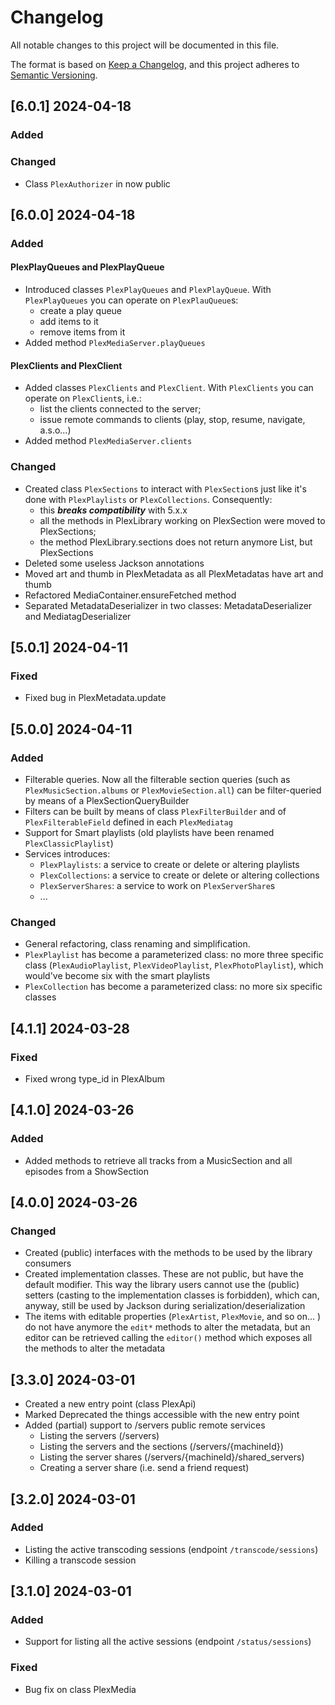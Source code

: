 # Changelog

All notable changes to this project will be documented in this file.

The format is based on [Keep a Changelog](https://keepachangelog.com/en/1.1.0/),
and this project adheres to [Semantic Versioning](https://semver.org/spec/v2.0.0.html).

## [6.0.1] 2024-04-18

### Added

### Changed

- Class `PlexAuthorizer` in now public

## [6.0.0] 2024-04-18

### Added

#### PlexPlayQueues and PlexPlayQueue

- Introduced classes `PlexPlayQueues` and `PlexPlayQueue`. With `PlexPlayQueues` you can operate on `PlexPlauQueue`s:
  - create a play queue
  - add items to it
  - remove items from it
- Added method `PlexMediaServer.playQueues`

#### PlexClients and PlexClient

- Added classes `PlexClients` and `PlexClient`. With `PlexClients` you can operate on `PlexClient`s, i.e.:
  - list the clients connected to the server;
  - issue remote commands to clients (play, stop, resume, navigate, a.s.o...)
- Added method `PlexMediaServer.clients`

### Changed

- Created class `PlexSections` to interact with `PlexSection`s just like it's done with `PlexPlaylists` or `PlexCollections`. Consequently:
  - this **_breaks compatibility_** with 5.x.x
  - all the methods in PlexLibrary working on PlexSection were moved to PlexSections;
  - the method PlexLibrary.sections does not return anymore List, but PlexSections
- Deleted some useless Jackson annotations
- Moved art and thumb in PlexMetadata as all PlexMetadatas have art and thumb
- Refactored MediaContainer.ensureFetched method
- Separated MetadataDeserializer in two classes: MetadataDeserializer and MediatagDeserializer  

## [5.0.1] 2024-04-11

### Fixed

- Fixed bug in PlexMetadata.update

## [5.0.0] 2024-04-11

### Added

- Filterable queries. Now all the filterable section queries (such as `PlexMusicSection.albums` or `PlexMovieSection.all`) can be filter-queried by means of a PlexSectionQueryBuilder
- Filters can be built by means of class `PlexFilterBuilder` and of `PlexFilterableField` defined in each `PlexMediatag`
- Support for Smart playlists (old playlists have been renamed `PlexClassicPlaylist`)
- Services introduces:
  - `PlexPlaylists`: a service to create or delete or altering playlists
  - `PlexCollections`: a service to create or delete or altering collections
  - `PlexServerShares`: a service to work on `PlexServerShare`s
  - ...

### Changed

- General refactoring, class renaming and simplification.
- `PlexPlaylist` has become a parameterized class: no more three specific class (`PlexAudioPlaylist`, `PlexVideoPlaylist`, `PlexPhotoPlaylist`), which would've become six with the smart playlists
- `PlexCollection` has become a parameterized class: no more six specific classes

## [4.1.1] 2024-03-28

### Fixed

- Fixed wrong type_id in PlexAlbum

## [4.1.0] 2024-03-26

### Added

- Added methods to retrieve all tracks from a MusicSection and all episodes from a ShowSection

## [4.0.0] 2024-03-26

### Changed

- Created (public) interfaces with the methods to be used by the library consumers
- Created implementation classes. These are not public, but have the default modifier. This way the library users cannot use the (public) setters (casting to the implementation classes is forbidden), which can, anyway, still be used by Jackson during serialization/deserialization
- The items with editable properties (`PlexArtist`, `PlexMovie`, and so on... ) do not have anymore the `edit*` methods to alter the metadata, but an editor can be retrieved calling the `editor()` method which exposes all the methods to alter the metadata

## [3.3.0] 2024-03-01

- Created a new entry point (class PlexApi)
- Marked Deprecated the things accessible with the new entry point
- Added (partial) support to /servers public remote services
  - Listing the servers (/servers)
  - Listing the servers and the sections (/servers/{machineId})
  - Listing the server shares (/servers/{machineId}/shared_servers)
  - Creating a server share (i.e. send a friend request)

## [3.2.0] 2024-03-01

### Added

- Listing the active transcoding sessions (endpoint `/transcode/sessions`)
- Killing a transcode session

## [3.1.0] 2024-03-01

### Added

- Support for listing all the active sessions (endpoint `/status/sessions`)

### Fixed

- Bug fix on class PlexMedia
